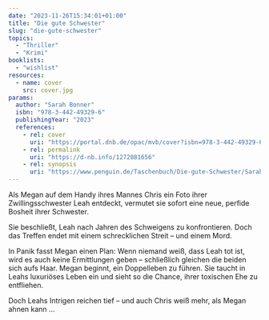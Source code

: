 ```yaml
---
date: "2023-11-26T15:34:01+01:00"
title: "Die gute Schwester"
slug: "die-gute-schwester"
topics:
  - "Thriller"
  - "Krimi"
booklists:
  - "wishlist"
resources:
  - name: cover
    src: cover.jpg
params:
  author: "Sarah Bonner"
  isbn: "978-3-442-49329-6"
  publishingYear: "2023"
  references:
    - rel: cover
      uri: "https://portal.dnb.de/opac/mvb/cover?isbn=978-3-442-49329-6"
    - rel: permalink
      uri: "https://d-nb.info/1272081656"
    - rel: synopsis
      uri: "https://www.penguin.de/Taschenbuch/Die-gute-Schwester/Sarah-Bonner/Goldmann/e596310.rhd"
---
```


Als Megan auf dem Handy ihres Mannes Chris ein Foto ihrer Zwillingsschwester 
Leah entdeckt, vermutet sie sofort eine neue, perfide Bosheit ihrer Schwester. 

Sie beschließt, Leah nach Jahren des Schweigens zu konfrontieren. Doch das 
Treffen endet mit einem schrecklichen Streit – und einem Mord.

In Panik fasst Megan einen Plan: Wenn niemand weiß, dass Leah tot ist, wird es 
auch keine Ermittlungen geben – schließlich gleichen die beiden sich aufs Haar. 
Megan beginnt, ein Doppelleben zu führen. Sie taucht in Leahs luxuriöses Leben 
ein und sieht so die Chance, ihrer toxischen Ehe zu entfliehen.

Doch Leahs Intrigen reichen tief – und auch Chris weiß mehr, als Megan ahnen 
kann …